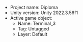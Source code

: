 <!-- UNITY CODE ASSIST INSTRUCTIONS START -->
- Project name: Diploma
- Unity version: Unity 2022.3.56f1
- Active game object:
  - Name: Terminal_3
  - Tag: Untagged
  - Layer: Default
<!-- UNITY CODE ASSIST INSTRUCTIONS END -->